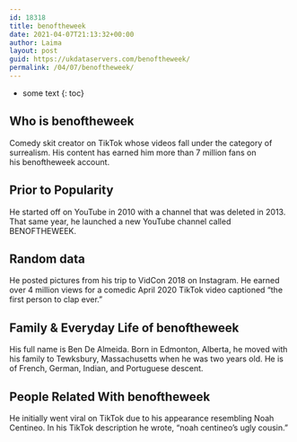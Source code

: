 ```yaml
---
id: 18318
title: benoftheweek
date: 2021-04-07T21:13:32+00:00
author: Laima
layout: post
guid: https://ukdataservers.com/benoftheweek/
permalink: /04/07/benoftheweek/
---
```


* some text
{: toc}


## Who is benoftheweek
                  
                  
                  
Comedy skit creator on TikTok whose videos fall under the category of surrealism. His content has earned him more than 7 million fans on his benoftheweek account. 
                  
              
            
              
            
                
                
                
## Prior to Popularity
                  
                  
                  
He started off on YouTube in 2010 with a channel that was deleted in 2013. That same year, he launched a new YouTube channel called BENOFTHEWEEK.
                  
              
            
              
            
                
                
                
## Random data
                  
                  
                  
He posted pictures from his trip to VidCon 2018 on Instagram. He earned over 4 million views for a comedic April 2020 TikTok video captioned &#8220;the first person to clap ever.&#8221; 
                  
              
            
              
            
                
                
                
## Family & Everyday Life of benoftheweek
                  
                  
                  
His full name is Ben De Almeida. Born in Edmonton, Alberta, he moved with his family to Tewksbury, Massachusetts when he was two years old. He is of French, German, Indian, and Portuguese descent. 
                  
              
            
              
            
                
                
                
## People Related With benoftheweek
                  
                  
                  
He initially went viral on TikTok due to his appearance resembling Noah Centineo. In his TikTok description he wrote, &#8220;noah centineo&#8217;s ugly cousin.&#8221;
                  
              
            
              
            
                
              
            
              
              
            
            
              
            
          
          
          